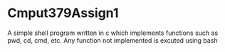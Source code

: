 # Cmput379Assign1

A simple shell program written in c which implements functions such as pwd, cd, cmd, etc. Any function not implemented is excuted using bash
